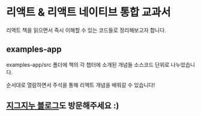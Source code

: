 # 리액트 & 리액트 네이티브 통합 교과서

리액트 책을 읽으면서 즉시 이해할 수 있는 코드들로 정리해보고자 합니다.

## examples-app

examples-app/src 폴더에 책의 각 챕터에 소개된 개념들 소스코드 단위로 나누었습니다.

순서대로 열람하면서 주석을 통해 리액트 개념을 배워갈 수 있습니다!

## [지그지누 블로그](https://zigzinu.tistory.com)도 방문해주세요 :)
